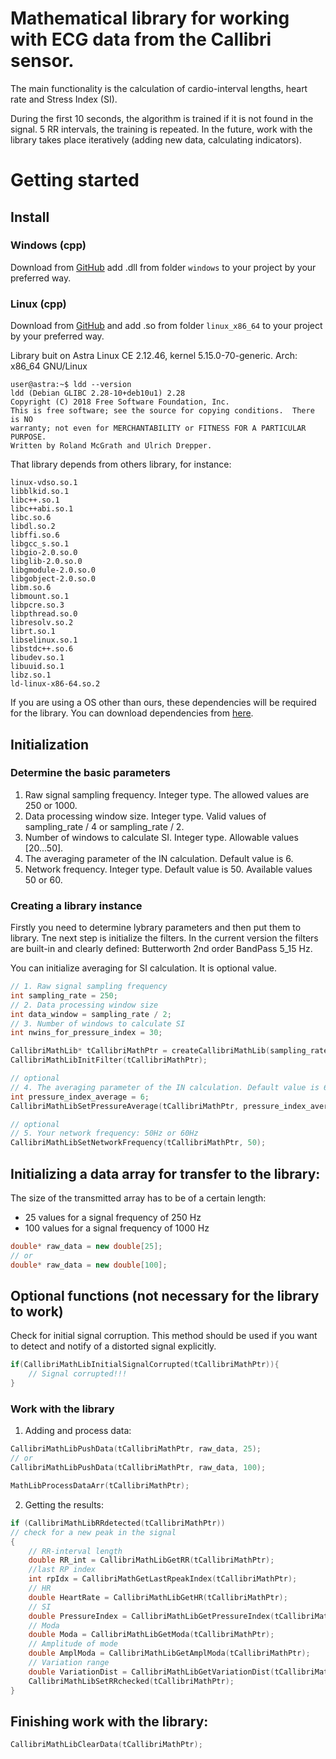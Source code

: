 # Mathematical library for working with ECG data from the Callibri sensor.
 
The main functionality is the calculation of cardio-interval lengths, heart rate and Stress Index (SI).

During the first 10 seconds, the algorithm is trained if it is not found in the signal. 
5 RR intervals, the training is repeated. In the future, work with the library takes place iteratively (adding new data, calculating indicators).

# Getting started

## Install

### Windows (cpp)

Download from [GitHub](https://github.com/BrainbitLLC/callibri-ecg-cpp) add .dll from folder `windows` to your project by your preferred way.

### Linux (cpp)

Download from [GitHub](https://github.com/BrainbitLLC/callibri-ecg-cpp) and add .so from folder `linux_x86_64` to your project by your preferred way.

Library buit on Astra Linux CE 2.12.46, kernel 5.15.0-70-generic. Arch: x86_64 GNU/Linux

```
user@astra:~$ ldd --version
ldd (Debian GLIBC 2.28-10+deb10u1) 2.28
Copyright (C) 2018 Free Software Foundation, Inc.
This is free software; see the source for copying conditions.  There is NO
warranty; not even for MERCHANTABILITY or FITNESS FOR A PARTICULAR PURPOSE.
Written by Roland McGrath and Ulrich Drepper.
```

That library depends from others library, for instance:
```
linux-vdso.so.1
libblkid.so.1
libc++.so.1
libc++abi.so.1 
libc.so.6
libdl.so.2
libffi.so.6
libgcc_s.so.1
libgio-2.0.so.0
libglib-2.0.so.0
libgmodule-2.0.so.0
libgobject-2.0.so.0
libm.so.6
libmount.so.1
libpcre.so.3
libpthread.so.0
libresolv.so.2 
librt.so.1
libselinux.so.1
libstdc++.so.6
libudev.so.1
libuuid.so.1
libz.so.1
ld-linux-x86-64.so.2
```

If you are using a OS other than ours, these dependencies will be required for the library. You can download dependencies from [here](https://github.com/BrainbitLLC/linux_neurosdk2/tree/main/dependencies).

## Initialization
### Determine the basic parameters

1. Raw signal sampling frequency. Integer type. The allowed values are 250 or 1000.
2. Data processing window size. Integer type. Valid values of sampling_rate / 4 or sampling_rate / 2.
3. Number of windows to calculate SI. Integer type. Allowable values [20...50].
4. The averaging parameter of the IN calculation. Default value is 6.
5. Network frequency. Integer type. Default value is 50. Available values 50 or 60.

### Creating a library instance
Firstly you need to determine lybrary parameters and then put them to library. Tne next step is initialize the filters. In the current version the filters are built-in and clearly defined: Butterworth 2nd order BandPass 5_15 Hz.

You can initialize averaging for SI calculation. It is optional value.

```cpp
// 1. Raw signal sampling frequency
int sampling_rate = 250;
// 2. Data processing window size
int data_window = sampling_rate / 2;
// 3. Number of windows to calculate SI
int nwins_for_pressure_index = 30;

CallibriMathLib* tCallibriMathPtr = createCallibriMathLib(sampling_rate, data_window, nwins_for_pressure_index);
CallibriMathLibInitFilter(tCallibriMathPtr);

// optional
// 4. The averaging parameter of the IN calculation. Default value is 6.
int pressure_index_average = 6;
CallibriMathLibSetPressureAverage(tCallibriMathPtr, pressure_index_average);

// optional
// 5. Your network frequency: 50Hz or 60Hz
CallibriMathLibSetNetworkFrequency(tCallibriMathPtr, 50);
```

## Initializing a data array for transfer to the library:
The size of the transmitted array has to be of a certain length:
- 25 values for a signal frequency of 250 Hz 
- 100 values for a signal frequency of 1000 Hz

```cpp
double* raw_data = new double[25];
// or
double* raw_data = new double[100];
```

## Optional functions (not necessary for the library to work)
Check for initial signal corruption. This method should be used if you want to detect and notify of a distorted signal explicitly. 

```cpp
if(CallibriMathLibInitialSignalCorrupted(tCallibriMathPtr)){
    // Signal corrupted!!!
}
```
### Work with the library
1. Adding and process data:

```cpp
CallibriMathLibPushData(tCallibriMathPtr, raw_data, 25);
// or
CallibriMathLibPushData(tCallibriMathPtr, raw_data, 100);

MathLibProcessDataArr(tCallibriMathPtr); 
```
2. Getting the results:
```cpp
if (CallibriMathLibRRdetected(tCallibriMathPtr))
// check for a new peak in the signal
{               
    // RR-interval length
    double RR_int = CallibriMathLibGetRR(tCallibriMathPtr);
    //last RP index
    int rpIdx = CallibriMathGetLastRpeakIndex(tCallibriMathPtr);
    // HR     
    double HeartRate = CallibriMathLibGetHR(tCallibriMathPtr);
    // SI
    double PressureIndex = CallibriMathLibGetPressureIndex(tCallibriMathPtr);
    // Moda
    double Moda = CallibriMathLibGetModa(tCallibriMathPtr);
    // Amplitude of mode
    double AmplModa = CallibriMathLibGetAmplModa(tCallibriMathPtr);
    // Variation range
    double VariationDist = CallibriMathLibGetVariationDist(tCallibriMathPtr);
    CallibriMathLibSetRRchecked(tCallibriMathPtr);		
}
```
## Finishing work with the library:
```cpp
CallibriMathLibClearData(tCallibriMathPtr);
```